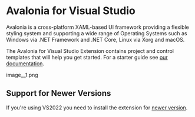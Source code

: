 ﻿ # Avalonia for Visual Studio
Avalonia is a cross-platform XAML-based UI framework providing a flexible styling system and supporting a wide range of Operating Systems such as Windows via .NET Framework and .NET Core, Linux via Xorg and macOS.

The Avalonia for Visual Studio Extension contains project and control templates that will help you get started. For a starter guide see [our documentation](https://docs.avaloniaui.net/docs/getting-started).

image__1.png

## Support for Newer Versions
If you're using VS2022 you need to install the extension for [newer version](https://marketplace.visualstudio.com/items?itemName=AvaloniaTeam.AvaloniaVS).
